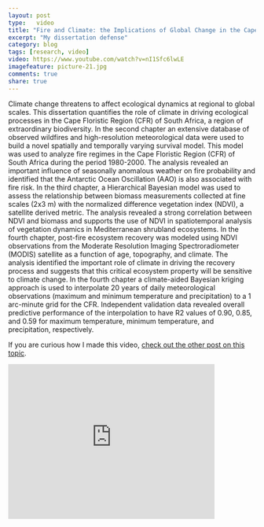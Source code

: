 ```yaml
---
layout: post
type:	video
title: "Fire and Climate: the Implications of Global Change in the Cape Floristic Region of South Africa"
excerpt: "My dissertation defense"
category: blog
tags: [research, video]
video: https://www.youtube.com/watch?v=nI1Sfc6lwLE
imagefeature: picture-21.jpg
comments: true
share: true
---
```

Climate change threatens to affect ecological dynamics at regional to global scales. This dissertation quantifies the role of climate in driving ecological processes in the Cape Floristic Region (CFR) of South Africa, a region of extraordinary biodiversity. In the second chapter an extensive database of observed wildfires and high-resolution meteorological data were used to build a novel spatially and temporally varying survival model. This model was used to analyze fire regimes in the Cape Floristic Region (CFR) of South Africa during the period 1980-2000. The analysis revealed an important influence of seasonally anomalous weather on fire probability and identified that the Antarctic Ocean Oscillation (AAO) is also associated with fire risk. In the third chapter, a Hierarchical Bayesian model was used to assess the relationship between biomass measurements collected at fine scales (2x3 m) with the normalized difference vegetation index (NDVI), a satellite derived metric. The analysis revealed a strong correlation between NDVI and biomass and supports the use of NDVI in spatiotemporal analysis of vegetation dynamics in Mediterranean shrubland ecosystems. In the fourth chapter, post-fire ecosystem recovery was modeled using NDVI observations from the Moderate Resolution Imaging Spectroradiometer (MODIS) satellite as a function of age, topography, and climate. The analysis identified the important role of climate in driving the recovery process and suggests that this critical ecosystem property will be sensitive to climate change. In the fourth chapter a climate-aided Bayesian kriging approach is used to interpolate 20 years of daily meteorological observations (maximum and minimum temperature and precipitation) to a 1 arc-minute grid for the CFR. Independent validation data revealed overall predictive performance of the interpolation to have R2 values of 0.90, 0.85, and 0.59 for maximum temperature, minimum temperature, and precipitation, respectively.

If you are curious how I made this video, [check out the other post on this topic](blog/2012-10-19-Producing-a-video-of-a-scientific-presentation).

<iframe width="420" height="315" src="https://www.youtube.com/embed/nI1Sfc6lwLE" frameborder="0" allowfullscreen></iframe>
